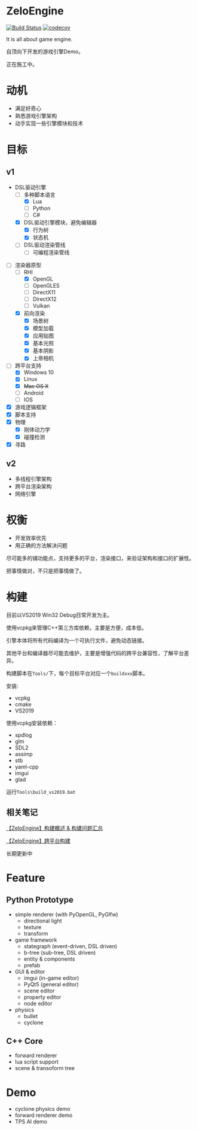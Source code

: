 # ZeloEngine

[![Build Status](https://travis-ci.org/gujans/travis-gtest-cmake-example.svg?branch=master)](https://travis-ci.org/gujans/travis-gtest-cmake-example) [![codecov](https://codecov.io/gh/gujans/travis-gtest-cmake-example/branch/master/graph/badge.svg)](https://codecov.io/gh/gujans/travis-gtest-cmake-example)

It is all about game engine.

自顶向下开发的游戏引擎Demo。

正在施工中。

# 动机

* 满足好奇心
* 熟悉游戏引擎架构
* 动手实现一些引擎模块和技术

# 目标

## v1
* DSL驱动引擎
    * [ ] 多种脚本语言
      * [x] Lua
      * [ ] Python
      * [ ] C#
    * [x] DSL驱动引擎模块，避免编辑器
      * [x] 行为树
      * [x] 状态机
    * [ ] DSL驱动渲染管线
      * [ ] 可编程渲染管线
* [ ] 渲染器原型
   * [ ] RHI
      * [x] OpenGL
      * [ ] OpenGLES
      * [ ] DirectX11
      * [ ] DirectX12
      * [ ] Vulkan
   * [x] 前向渲染
      * [x] 场景树
      * [x] 模型加载
      * [x] 应用贴图
      * [x] 基本光照
      * [x] 基本阴影
      * [x] 上帝相机
* [ ] 跨平台支持
   * [x] Windows 10
   * [x] Linux
   * [x] ~~Mac OS X~~
   * [ ] Android
   * [ ] IOS
* [x] 游戏逻辑框架
* [x] 脚本支持
* [x] 物理
   * [x] 刚体动力学
   * [x] 碰撞检测 
* [x] 寻路

## v2
* 多线程引擎架构
* 跨平台渲染架构
* 网络引擎

# 权衡

* 开发效率优先
* 用正确的方法解决问题

尽可能多的铺功能点，支持更多的平台，渲染接口，来验证架构和接口的扩展性。

把事情做对，不只是把事情做了。

# 构建

目前以VS2019 Win32 Debug日常开发为主。

使用vcpkg来管理C++第三方库依赖，主要是方便，成本低。

引擎本体将所有代码编译为一个可执行文件，避免动态链接。

其他平台和编译器尽可能去维护，主要是增强代码的跨平台兼容性，了解平台差异。

构建脚本在`Tools/`下，每个目标平台对应一个`buildxxx`脚本。

安装:
* vcpkg
* cmake
* VS2019

使用vcpkg安装依赖：
* spdlog
* glm
* SDL2
* assimp
* stb
* yaml-cpp
* imgui
* glad

运行`Tools\build_vs2019.bat`

## 相关笔记

[【ZeloEngine】构建概述 & 构建问题汇总](https://blog.csdn.net/zolo_mario/article/details/117652524)

[【ZeloEngine】跨平台构建](https://blog.csdn.net/zolo_mario/article/details/118087054)

长期更新中

# Feature

## Python Prototype

* simple renderer (with PyOpenGL, PyGlfw)
    * directional light
    * texture
    * transform
* game framework
    * stategraph (event-driven, DSL driven)
    * b-tree (sub-tree, DSL driven)
    * entity & components
    * prefab
* GUI & editor
    * imgui (in-game editor)
    * PyQt5 (general editor)
    * scene editor
    * property editor
    * node editor
* physics
    * bullet
    * cyclone

## C++ Core

* forward renderer
* lua script support
* scene & transoform tree

# Demo

* cyclone physics demo
* forward renderer demo
* TPS AI demo
